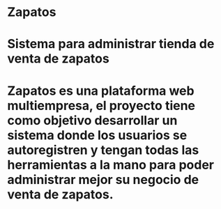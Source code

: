 #  Zapatos
# Sistema para administrar tienda de venta de zapatos
# Zapatos es una plataforma  web  multiempresa, el proyecto tiene como objetivo desarrollar un sistema donde los usuarios se autoregistren y tengan todas las herramientas a la mano para poder administrar mejor su negocio de venta de zapatos.
